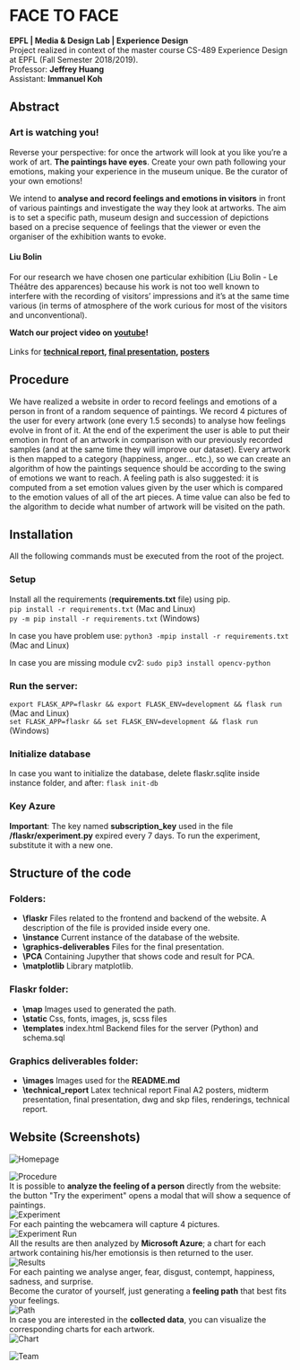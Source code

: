 # FACE TO FACE
**EPFL | Media & Design Lab | Experience Design** <br>
Project realized in context of the master course CS-489 Experience Design at EPFL (Fall Semester 2018/2019).
<br>
Professor: __Jeffrey **Huang**__ <br>
Assistant: __Immanuel **Koh**__

## Abstract
### __Art is watching you!__
Reverse your perspective: for once the artwork will look at you like you’re a work of art. **The paintings have eyes**. Create your own path following your emotions, making your experience in the museum unique. Be the curator of your own emotions!

We intend to **analyse and record feelings and emotions in visitors** in front of various paintings and investigate the way they look at artworks. The aim is to set a specific path, museum design and succession of depictions based on a precise sequence of feelings that the viewer or even the organiser of the exhibition wants to evoke.

#### Liu Bolin
For our research we have chosen one particular exhibition (Liu Bolin - Le Théâtre des apparences) because his work is not too well known to interfere with the recording of visitors’ impressions and it’s at the same time various (in terms of atmosphere of the work curious for most of the visitors and unconventional).

**Watch our project video on [youtube](https://www.youtube.com/watch?v=DTCL3usNJIY)!**<br><br>
Links for **[technical report](https://github.com/costanzavolpini/EmotionsAnalysis/blob/master/graphics-deliverables/technical_report_FACE2FACE.pdf), [final presentation](https://github.com/costanzavolpini/EmotionsAnalysis/blob/master/graphics-deliverables/FACEtoFACE_presentation.pdf), [posters](https://github.com/costanzavolpini/EmotionsAnalysis/blob/master/graphics-deliverables/A2_posters.pdf)**

## Procedure
We have realized a website in order to record feelings and emotions of a person in front of a random sequence of paintings. We record 4 pictures of the user for every artwork (one every 1.5 seconds) to analyse how feelings evolve in front of it. At the end of the experiment the user is able to put their emotion in front of an artwork in comparison with our previously recorded samples (and at the same time they will improve our dataset). Every artwork is then mapped to a category (happiness, anger... etc.), so we can create an algorithm of how the paintings sequence should be according to the swing of emotions we want to reach. A feeling path is also suggested: it is computed from a set emotion values given by the user which is compared to the emotion values of all of the art pieces. A time value can also be fed to the algorithm to decide what number of artwork will be visited on the path.


## Installation
All the following commands must be executed from the root of the project.
### Setup
Install all the requirements (__requirements.txt__ file) using pip. <br>
```pip install -r requirements.txt``` (Mac and Linux) <br>
```py -m pip install -r requirements.txt``` (Windows)

In case you have problem use:
```python3 -mpip install -r requirements.txt``` (Mac and Linux)

In case you are missing module cv2:
```sudo pip3 install opencv-python```

### Run the server:
```export FLASK_APP=flaskr && export FLASK_ENV=development && flask run``` (Mac and Linux) <br>
```set FLASK_APP=flaskr && set FLASK_ENV=development && flask run``` (Windows)
<!-- To share:
```export FLASK_APP=server.py && export FLASK_ENV=development && flask run --host=0.0.0.0``` -->

### Initialize database
In case you want to initialize the database, delete flaskr.sqlite inside instance folder, and after:
```flask init-db```

### Key Azure
**Important**: The key named __subscription_key__ used in the file __/flaskr/experiment.py__ expired every 7 days. To run the experiment, substitute it with a new one.


## Structure of the code
### Folders:
- **\flaskr** Files related to the frontend and backend of the website. A description of the file is provided inside every one.
- **\instance** Current instance of the database of the website.
- **\graphics-deliverables** Files for the final presentation.
- **\PCA** Containing Jupyther that shows code and result for PCA.
- **\matplotlib** Library matplotlib.

### Flaskr folder:
- **\map** Images used to generated the path.
- **\static** Css, fonts, images, js, scss files
- **\templates** index.html
Backend files for the server (Python) and schema.sql

### Graphics deliverables folder:
- **\images** Images used for the __README.md__
- **\technical_report** Latex technical report
Final A2 posters, midterm presentation, final presentation, dwg and skp files, renderings, technical report.

## Website (Screenshots)
![Homepage](https://github.com/costanzavolpini/emotions-museum.github.io/blob/master/graphics-deliverables/images/homepage.png?raw=true)

![Procedure](https://github.com/costanzavolpini/emotions-museum.github.io/blob/master/graphics-deliverables/images/projectprocedure.png?raw=true)
<br>
It is possible to **analyze the feeling of a person** directly from the website: the button "Try the experiment" opens a modal that will show a sequence of paintings.
<br>
![Experiment](https://github.com/costanzavolpini/emotions-museum.github.io/blob/master/graphics-deliverables/images/experiment1.png?raw=true)
<br>
For each painting the webcamera will capture 4 pictures.
<br>
![Experiment Run](https://github.com/costanzavolpini/emotions-museum.github.io/blob/master/graphics-deliverables/images/experiment2.png?raw=true)
<br>
All the results are then analyzed by **Microsoft Azure**; a chart for each artwork containing his/her emotionsis is then returned to the user.
<br>
![Results](https://github.com/costanzavolpini/emotions-museum.github.io/blob/master/graphics-deliverables/images/results.png?raw=true)
<br>
For each painting we analyse anger, fear, disgust, contempt, happiness, sadness, and surprise.
<br>
Become the curator of yourself, just generating a **feeling path** that best fits your feelings.
<br>
![Path](https://github.com/costanzavolpini/emotions-museum.github.io/blob/master/graphics-deliverables/images/path.png?raw=true)
<br>
In case you are interested in the **collected data**, you can visualize the corresponding charts for each artwork.
<br>
![Chart](https://github.com/costanzavolpini/emotions-museum.github.io/blob/master/graphics-deliverables/images/chart.png?raw=true)

![Team](https://raw.githubusercontent.com/costanzavolpini/emotions-museum.github.io/master/graphics-deliverables/images/team.png)


